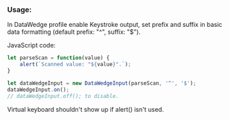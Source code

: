 ### Usage:
In DataWedge profile enable Keystroke output, set prefix and suffix in basic data formatting (default prefix: "^", suffix: "$"). 

JavaScript code:
```javascript
let parseScan = function(value) {
    alert(`Scanned value: "${value}".`);
}

let dataWedgeInput = new DataWedgeInput(parseScan, '^', '$');
dataWedgeInput.on();
// dataWedgeInput.off(); to disable.
```
Virtual keyboard shouldn't show up if alert() isn't used.
